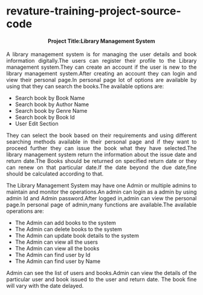 # revature-training-project-source-code
<h4><center>Project Title:Library Management System</center></h4>
<p style="text-align:justify">A library management system is for managing the user details and book information digitally.The users can register their profile to the Library management system.They can create an account if the user is new to the library management system.After creating an account they can login and view their personal page.In personal page lot of options are available by using that they can search the books.The available options are:</p>
  <ul>
    <li>Search book by Book Name</li>
    <li>Search book by Author Name</li>
    <li>Search book by Genre Name</li>
    <li>Search book by Book Id</li>
    <li>User Edit Section</li>
  </ul>
  
  
<p style="text-align:justify">They can select the book based on their requirements and using different searching methods available in their personal page and if they want to proceed further they can issue the book what they have selected.The library management system return the information about the issue date and return date.The Books should be returned on specified return date or they can renew on that particular date.If the date beyond the due date,fine should be calculated according to that.</p>


<p style="text-align:justify">The Library Management System may have one Admin or multiple admins to maintain and monitor the operations.An admin can login as a admin by using admin Id and Admin password.After logged in,admin can view the personal page.In personal page of admin,many functions are available.The available operations are:</p>
 <ul>
    <li>The Admin can add books to the system</li>
    <li>The Admin can delete books to the system</li>
    <li>The Admin can update book details to the system</li>
    <li>The Admin can view all the users</li>
    <li>The Admin can view all the books</li>
    <li>The Admin can find user by Id</li>
    <li>The Admin can find user by Name</li>
  </ul>
<p style="text-align:justify">Admin can see the list of users and books.Admin can view the details of the particular user and book issued to the user and return date. The book fine will vary with the date delayed. 
